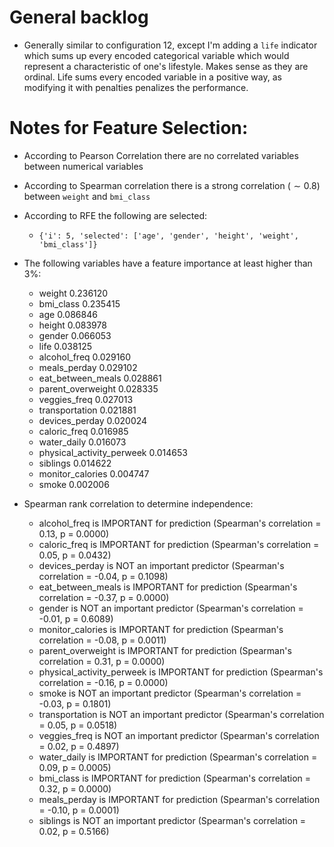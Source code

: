 # General backlog
- Generally similar to configuration 12, except I'm adding a `life` indicator which sums up every encoded categorical variable which would represent a characteristic of one's lifestyle. Makes sense as they are ordinal. Life sums every encoded variable in a positive way, as modifying it with penalties penalizes the performance.

# Notes for Feature Selection:
- According to Pearson Correlation there are no correlated variables between numerical variables
- According to Spearman correlation there is a strong correlation ($\sim 0.8$) between `weight` and `bmi_class`
- According to RFE the following are selected:
    - `{'i': 5, 'selected': ['age', 'gender', 'height', 'weight', 'bmi_class']}`

- The following variables have a feature importance at least higher than $3\%$:
    - weight	0.236120
    - bmi_class	0.235415
    - age	0.086846
    - height	0.083978
    - gender	0.066053
    - life	0.038125
    - alcohol_freq	0.029160
    - meals_perday	0.029102
    - eat_between_meals	0.028861
    - parent_overweight	0.028335
    - veggies_freq	0.027013
    - transportation	0.021881
    - devices_perday	0.020024
    - caloric_freq	0.016985
    - water_daily	0.016073
    - physical_activity_perweek	0.014653
    - siblings	0.014622
    - monitor_calories	0.004747
    - smoke	0.002006

- Spearman rank correlation to determine independence:
    - alcohol_freq is IMPORTANT for prediction (Spearman's correlation = 0.13, p = 0.0000)
    - caloric_freq is IMPORTANT for prediction (Spearman's correlation = 0.05, p = 0.0432)
    - devices_perday is NOT an important predictor (Spearman's correlation = -0.04, p = 0.1098)
    - eat_between_meals is IMPORTANT for prediction (Spearman's correlation = -0.37, p = 0.0000)
    - gender is NOT an important predictor (Spearman's correlation = -0.01, p = 0.6089)
    - monitor_calories is IMPORTANT for prediction (Spearman's correlation = -0.08, p = 0.0011)
    - parent_overweight is IMPORTANT for prediction (Spearman's correlation = 0.31, p = 0.0000)
    - physical_activity_perweek is IMPORTANT for prediction (Spearman's correlation = -0.16, p = 0.0000)
    - smoke is NOT an important predictor (Spearman's correlation = -0.03, p = 0.1801)
    - transportation is NOT an important predictor (Spearman's correlation = 0.05, p = 0.0518)
    - veggies_freq is NOT an important predictor (Spearman's correlation = 0.02, p = 0.4897)
    - water_daily is IMPORTANT for prediction (Spearman's correlation = 0.09, p = 0.0005)
    - bmi_class is IMPORTANT for prediction (Spearman's correlation = 0.32, p = 0.0000)
    - meals_perday is IMPORTANT for prediction (Spearman's correlation = -0.10, p = 0.0001)
    - siblings is NOT an important predictor (Spearman's correlation = 0.02, p = 0.5166)
